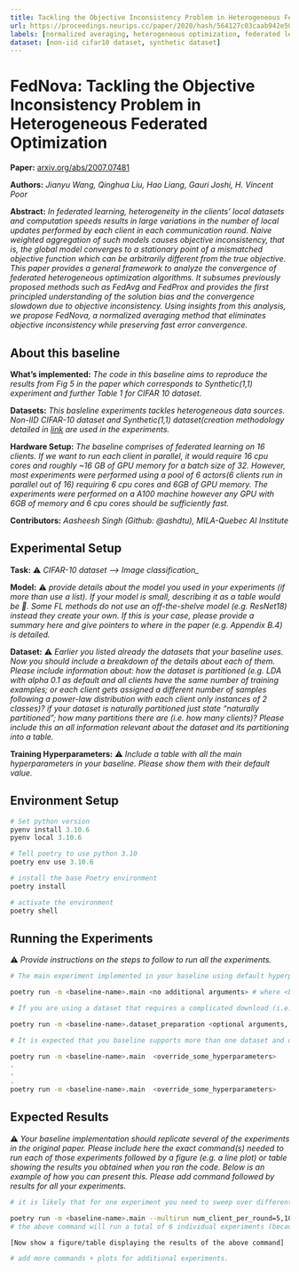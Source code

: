 ```yaml
---
title: Tackling the Objective Inconsistency Problem in Heterogeneous Federated Optimization (NeurIPS 2020)
url: https://proceedings.neurips.cc/paper/2020/hash/564127c03caab942e503ee6f810f54fd-Abstract.html
labels: [normalized averaging, heterogeneous optimization, federated learning]
dataset: [non-iid cifar10 dataset, synthetic dataset]
---
```


# FedNova: Tackling the Objective Inconsistency Problem in Heterogeneous Federated Optimization

****Paper:**** [arxiv.org/abs/2007.07481](https://arxiv.org/abs/2007.07481)

****Authors:**** *Jianyu Wang, Qinghua Liu, Hao Liang, Gauri Joshi, H. Vincent Poor*

****Abstract:**** *In federated learning, heterogeneity in the clients' local datasets and computation speeds results in large variations in the number of local updates performed by each client in each communication round. Naive weighted aggregation of such models causes objective inconsistency, that is, the global model converges to a stationary point of a mismatched objective function which can be arbitrarily different from the true objective. This paper provides a general framework to analyze the convergence of federated heterogeneous optimization algorithms. It subsumes previously proposed methods such as FedAvg and FedProx and provides the first principled understanding of the solution bias and the convergence slowdown due to objective inconsistency. Using insights from this analysis, we propose FedNova, a normalized averaging method that eliminates objective inconsistency while preserving fast error convergence.*


## About this baseline

****What’s implemented:**** *The code in this baseline aims to reproduce the results from Fig 5 in the paper which corresponds to Synthetic(1,1) experiment and further Table 1 for CIFAR 10 dataset.*

****Datasets:**** *_This basleline experiments tackles heterogeneous data sources. Non-IID CIFAR-10 dataset and Synthetic(1,1) dataset(creation methodology detailed in [link](https://arxiv.org/pdf/1812.06127.pdf) are used in the experiments._*

****Hardware Setup:**** *_The baseline comprises of federated learning on 16 clients. If we want to run each client in parallel, it would require 16 cpu cores and roughly ~16 GB of GPU memory for a batch size of 32. 
However, most experiments were performed using a pool of 6 actors(6 clients run in parallel out of 16) requiring 6 cpu cores and 6GB of GPU memory. 
The experiments were performed on a A100 machine however any GPU with 6GB of memory and 6 cpu cores should be sufficiently fast._*

****Contributors:**** *_Aasheesh Singh (Github: @ashdtu), MILA-Quebec AI Institute_*


## Experimental Setup

****Task:**** :warning: *CIFAR-10 dataset --> Image classification_*

****Model:**** :warning: *_provide details about the model you used in your experiments (if more than use a list). If your model is small, describing it as a table would be :100:. Some FL methods do not use an off-the-shelve model (e.g. ResNet18) instead they create your own. If this is your case, please provide a summary here and give pointers to where in the paper (e.g. Appendix B.4) is detailed._*

****Dataset:**** :warning: *_Earlier you listed already the datasets that your baseline uses. Now you should include a breakdown of the details about each of them. Please include information about: how the dataset is partitioned (e.g. LDA with alpha 0.1 as default and all clients have the same number of training examples; or each client gets assigned a different number of samples following a power-law distribution with each client only instances of 2 classes)? if  your dataset is naturally partitioned just state “naturally partitioned”; how many partitions there are (i.e. how many clients)? Please include this an all information relevant about the dataset and its partitioning into a table._*

****Training Hyperparameters:**** :warning: *_Include a table with all the main hyperparameters in your baseline. Please show them with their default value._*


## Environment Setup

``` python
# Set python version
pyenv install 3.10.6
pyenv local 3.10.6

# Tell poetry to use python 3.10
poetry env use 3.10.6

# install the base Poetry environment
poetry install

# activate the environment
poetry shell
```

## Running the Experiments

:warning: _Provide instructions on the steps to follow to run all the experiments._
```bash  
# The main experiment implemented in your baseline using default hyperparameters (that should be setup in the Hydra configs) should run (including dataset download and necessary partitioning) by executing the command:

poetry run -m <baseline-name>.main <no additional arguments> # where <baseline-name> is the name of this directory and that of the only sub-directory in this directory (i.e. where all your source code is)

# If you are using a dataset that requires a complicated download (i.e. not using one natively supported by TF/PyTorch) + preprocessing logic, you might want to tell people to run one script first that will do all that. Please ensure the download + preprocessing can be configured to suit (at least!) a different download directory (and use as default the current directory). The expected command to run to do this is:

poetry run -m <baseline-name>.dataset_preparation <optional arguments, but default should always run>

# It is expected that you baseline supports more than one dataset and different FL settings (e.g. different number of clients, dataset partitioning methods, etc). Please provide a list of commands showing how these experiments are run. Include also a short explanation of what each one does. Here it is expected you'll be using the Hydra syntax to override the default config.

poetry run -m <baseline-name>.main  <override_some_hyperparameters>
.
.
.
poetry run -m <baseline-name>.main  <override_some_hyperparameters>
```


## Expected Results

:warning: _Your baseline implementation should replicate several of the experiments in the original paper. Please include here the exact command(s) needed to run each of those experiments followed by a figure (e.g. a line plot) or table showing the results you obtained when you ran the code. Below is an example of how you can present this. Please add command followed by results for all your experiments._

``` bash
# it is likely that for one experiment you need to sweep over different hyperparameters. You are encouraged to use Hydra's multirun functionality for this. This is an example of how you could achieve this for some typical FL hyperparameteres

poetry run -m <baseline-name>.main --multirun num_client_per_round=5,10,50 dataset=femnist,cifar10
# the above command will run a total of 6 individual experiments (because 3client_configs x 2datasets = 6 -- you can think of it as a grid).

[Now show a figure/table displaying the results of the above command]

# add more commands + plots for additional experiments.
```
